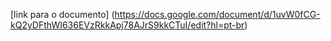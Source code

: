 [link para o documento] (https://docs.google.com/document/d/1uvW0fCG-kQ2yDFthWI636EVzRkkApj78AJrS9kkCTuI/edit?hl=pt-br)
